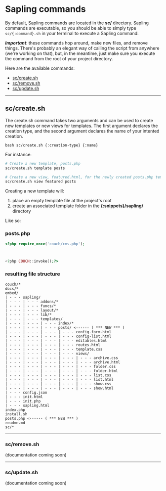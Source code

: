 # Sapling commands
By default, Sapling commands are located in the **sc/** directory. Sapling commands are executable, so you should be able to simply type `sc/{:command}.sh` in your terminal to execute a Sapling command.

***Important***: these commands hop around, make new files, and remove things. There's probably an elegant way of calling the script from anywhere (we're working on that), but, in the meantime, just make sure you execute the command from the root of your project directory.

Here are the available commands:
- [sc/create.sh](#sccreatesh)
- [sc/remove.sh](#scremovesh)
- [sc/update.sh](#scupdatesh)

- - -

## sc/create.sh
The create.sh command takes two arguments and can be used to create new templates or new views for templates. The first argument declares the creation type, and the second argument declares the name of your intented creation.

`bash sc/create.sh {:creation-type} {:name}`

For instance:
```bash
# Create a new template, posts.php
sc/create.sh template posts

# Create a new view, featured.html, for the newly created posts.php template
sc/create.sh view featured posts
```

Creating a new template will:
1. place an empty template file at the project's root
2. create an associated template folder in the **{:snippets}/sapling/** directory

Like so:

### posts.php
```php
<?php require_once('couch/cms.php');



<?php COUCH::invoke();?>
```

### resulting file structure
```
couch/*
docs/*
embed/
| - - - sapling/
| - - - | - - - addons/*
| - - - | - - - funcs/*
| - - - | - - - layout/*
| - - - | - - - lib/*
| - - - | - - - templates/
| - - - | - - - | - - - index/*
| - - - | - - - | - - - posts/ <------ ( *** NEW *** )
| - - - | - - - | - - - | - - - config-form.html
| - - - | - - - | - - - | - - - config-list.html
| - - - | - - - | - - - | - - - editables.html
| - - - | - - - | - - - | - - - routes.html
| - - - | - - - | - - - | - - - template.css
| - - - | - - - | - - - | - - - views/
| - - - | - - - | - - - | - - - | - - - archive.css
| - - - | - - - | - - - | - - - | - - - archive.html
| - - - | - - - | - - - | - - - | - - - folder.css
| - - - | - - - | - - - | - - - | - - - folder.html
| - - - | - - - | - - - | - - - | - - - list.css
| - - - | - - - | - - - | - - - | - - - list.html
| - - - | - - - | - - - | - - - | - - - show.css
| - - - | - - - | - - - | - - - | - - - show.html
| - - - config.json
| - - - init.html
| - - - init.php
| - - - sapling.html
index.php
install.sh
posts.php <------ ( *** NEW *** )
readme.md
sc/*
```

- - -

### sc/remove.sh

(documentation coming soon)

- - -

### sc/update.sh

(documentation coming soon)